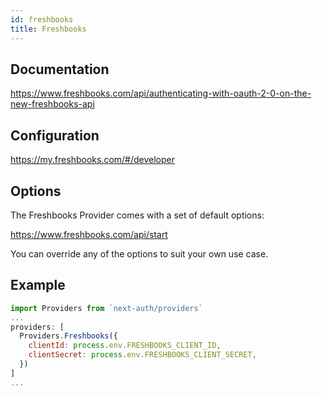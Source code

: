 ```yaml
---
id: freshbooks
title: Freshbooks
---
```


## Documentation

https://www.freshbooks.com/api/authenticating-with-oauth-2-0-on-the-new-freshbooks-api

## Configuration

https://my.freshbooks.com/#/developer

## Options

The Freshbooks Provider comes with a set of default options:

https://www.freshbooks.com/api/start

You can override any of the options to suit your own use case.
## Example

```js
import Providers from `next-auth/providers`
...
providers: [
  Providers.Freshbooks({
    clientId: process.env.FRESHBOOKS_CLIENT_ID,
    clientSecret: process.env.FRESHBOOKS_CLIENT_SECRET,
  })
]
...
```
